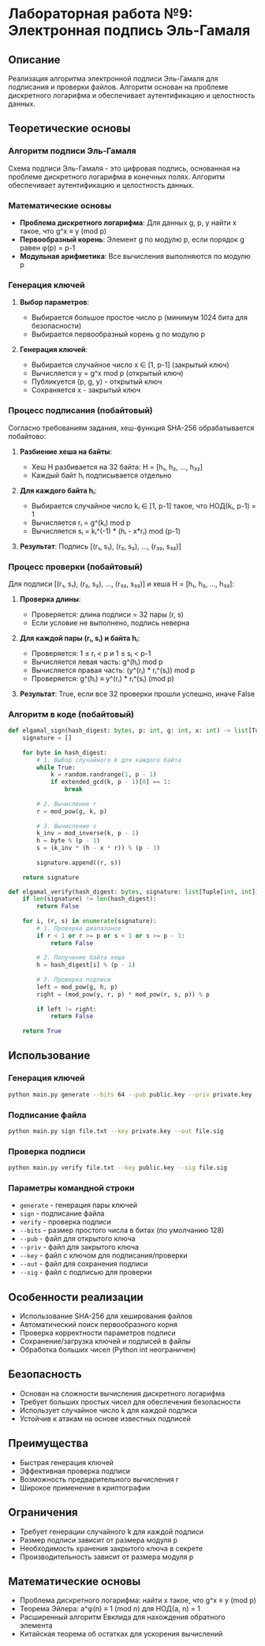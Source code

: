 # Лабораторная работа №9: Электронная подпись Эль-Гамаля

## Описание
Реализация алгоритма электронной подписи Эль-Гамаля для подписания и проверки файлов. Алгоритм основан на проблеме дискретного логарифма и обеспечивает аутентификацию и целостность данных.

## Теоретические основы

### Алгоритм подписи Эль-Гамаля
Схема подписи Эль-Гамаля - это цифровая подпись, основанная на проблеме дискретного логарифма в конечных полях. Алгоритм обеспечивает аутентификацию и целостность данных.

### Математические основы
- **Проблема дискретного логарифма**: Для данных g, p, y найти x такое, что g^x ≡ y (mod p)
- **Первообразный корень**: Элемент g по модулю p, если порядок g равен φ(p) = p-1
- **Модульная арифметика**: Все вычисления выполняются по модулю p

### Генерация ключей
1. **Выбор параметров**:
   - Выбирается большое простое число p (минимум 1024 бита для безопасности)
   - Выбирается первообразный корень g по модулю p
   
2. **Генерация ключей**:
   - Выбирается случайное число x ∈ [1, p-1] (закрытый ключ)
   - Вычисляется y = g^x mod p (открытый ключ)
   - Публикуется (p, g, y) - открытый ключ
   - Сохраняется x - закрытый ключ

### Процесс подписания (побайтовый)
Согласно требованиям задания, хеш-функция SHA-256 обрабатывается побайтово:

1. **Разбиение хеша на байты**:
   - Хеш H разбивается на 32 байта: H = [h₁, h₂, ..., h₃₂]
   - Каждый байт hᵢ подписывается отдельно

2. **Для каждого байта hᵢ**:
   - Выбирается случайное число kᵢ ∈ [1, p-1] такое, что НОД(kᵢ, p-1) = 1
   - Вычисляется rᵢ = g^(kᵢ) mod p
   - Вычисляется sᵢ = kᵢ^(-1) * (hᵢ - x*rᵢ) mod (p-1)

3. **Результат**: Подпись [(r₁, s₁), (r₂, s₂), ..., (r₃₂, s₃₂)]

### Процесс проверки (побайтовый)
Для подписи [(r₁, s₁), (r₂, s₂), ..., (r₃₂, s₃₂)] и хеша H = [h₁, h₂, ..., h₃₂]:

1. **Проверка длины**:
   - Проверяется: длина подписи = 32 пары (r, s)
   - Если условие не выполнено, подпись неверна

2. **Для каждой пары (rᵢ, sᵢ) и байта hᵢ**:
   - Проверяется: 1 ≤ rᵢ < p и 1 ≤ sᵢ < p-1
   - Вычисляется левая часть: g^(hᵢ) mod p
   - Вычисляется правая часть: (y^(rᵢ) * rᵢ^(sᵢ)) mod p
   - Проверяется: g^(hᵢ) ≡ y^(rᵢ) * rᵢ^(sᵢ) (mod p)

3. **Результат**: True, если все 32 проверки прошли успешно, иначе False

### Алгоритм в коде (побайтовый)
```python
def elgamal_sign(hash_digest: bytes, p: int, g: int, x: int) -> list[Tuple[int, int]]:
    signature = []
    
    for byte in hash_digest:
        # 1. Выбор случайного k для каждого байта
        while True:
            k = random.randrange(1, p - 1)
            if extended_gcd(k, p - 1)[0] == 1:
                break
        
        # 2. Вычисление r
        r = mod_pow(g, k, p)
        
        # 3. Вычисление s
        k_inv = mod_inverse(k, p - 1)
        h = byte % (p - 1)
        s = (k_inv * (h - x * r)) % (p - 1)
        
        signature.append((r, s))
    
    return signature

def elgamal_verify(hash_digest: bytes, signature: list[Tuple[int, int]], p: int, g: int, y: int) -> bool:
    if len(signature) != len(hash_digest):
        return False
    
    for i, (r, s) in enumerate(signature):
        # 1. Проверка диапазонов
        if r < 1 or r >= p or s < 1 or s >= p - 1:
            return False
        
        # 2. Получение байта хеша
        h = hash_digest[i] % (p - 1)
        
        # 3. Проверка подписи
        left = mod_pow(g, h, p)
        right = (mod_pow(y, r, p) * mod_pow(r, s, p)) % p
        
        if left != right:
            return False
    
    return True
```

## Использование

### Генерация ключей
```bash
python main.py generate --bits 64 --pub public.key --priv private.key
```

### Подписание файла
```bash
python main.py sign file.txt --key private.key --out file.sig
```

### Проверка подписи
```bash
python main.py verify file.txt --key public.key --sig file.sig
```

### Параметры командной строки
- `generate` - генерация пары ключей
- `sign` - подписание файла
- `verify` - проверка подписи
- `--bits` - размер простого числа в битах (по умолчанию 128)
- `--pub` - файл для открытого ключа
- `--priv` - файл для закрытого ключа
- `--key` - файл с ключом для подписания/проверки
- `--out` - файл для сохранения подписи
- `--sig` - файл с подписью для проверки

## Особенности реализации
- Использование SHA-256 для хеширования файлов
- Автоматический поиск первообразного корня
- Проверка корректности параметров подписи
- Сохранение/загрузка ключей и подписей в файлы
- Обработка больших чисел (Python int неограничен)

## Безопасность
- Основан на сложности вычисления дискретного логарифма
- Требует больших простых чисел для обеспечения безопасности
- Использует случайное число k для каждой подписи
- Устойчив к атакам на основе известных подписей

## Преимущества
- Быстрая генерация ключей
- Эффективная проверка подписи
- Возможность предварительного вычисления r
- Широкое применение в криптографии

## Ограничения
- Требует генерации случайного k для каждой подписи
- Размер подписи зависит от размера модуля p
- Необходимость хранения закрытого ключа в секрете
- Производительность зависит от размера модуля p

## Математические основы
- Проблема дискретного логарифма: найти x такое, что g^x ≡ y (mod p)
- Теорема Эйлера: a^φ(n) ≡ 1 (mod n) для НОД(a, n) = 1
- Расширенный алгоритм Евклида для нахождения обратного элемента
- Китайская теорема об остатках для ускорения вычислений
